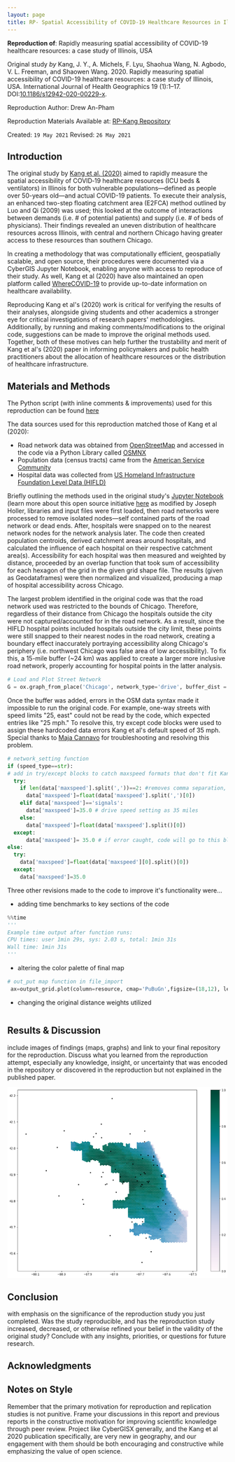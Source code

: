 ```yaml
---
layout: page
title: RP- Spatial Accessibility of COVID-19 Healthcare Resources in Illinois
---
```


**Reproduction of**: Rapidly measuring spatial accessibility of COVID-19 healthcare resources: a case study of Illinois, USA

Original study *by* Kang, J. Y., A. Michels, F. Lyu, Shaohua Wang, N. Agbodo, V. L. Freeman, and Shaowen Wang. 2020. Rapidly measuring spatial accessibility of COVID-19 healthcare resources: a case study of Illinois, USA. International Journal of Health Geographics 19 (1):1–17. DOI:[10.1186/s12942-020-00229-x](https://ij-healthgeographics.biomedcentral.com/articles/10.1186/s12942-020-00229-x).

Reproduction Author: Drew An-Pham

Reproduction Materials Available at: [RP-Kang Repository](https://github.com/daptx/RP-Kang)

Created: `19 May 2021`
Revised: `26 May 2021`

## Introduction

The original study by [Kang et al. (2020)](https://ij-healthgeographics.biomedcentral.com/articles/10.1186/s12942-020-00229-x) aimed to rapidly measure the spatial accessibility of COVID‐19 healthcare resources (ICU beds & ventilators) in Illinois for both vulnerable populations—defined as people over 50-years old—and actual COVID-19 patients. To execute their analysis, an enhanced two-step floating catchment area (E2FCA) method outlined by Luo and Qi (2009) was used; this looked at the outcome of interactions between demands (i.e. # of potential patients) and supply (i.e. # of beds of physicians). Their findings revealed an uneven distribution of healthcare resources across Illinois, with central and northern Chicago having greater access to these resources than southern Chicago.

In creating a methodology that was computationally efficient, geospatially scalable, and open source, their procedures were documented via a CyberGIS Jupyter Notebook, enabling anyone with access to reproduce of their study. As well, Kang et al (2020) have also maintained an open platform called [WhereCOVID-19](https://wherecovid19.cigi.illinois.edu/spatialAccess.html#7/40.000/-89.000/Dark_Mode-il_acc_i/370) to provide up-to-date information on healthcare availability.

Reproducing Kang et al's (2020) work is critical for verifying the results of their analyses, alongside giving students and other academics a stronger eye for critical investigations of research papers' methodologies. Additionally, by running and making comments/modifications to the original code, suggestions can be made to improve the original methods used. Together, both of these motives can help further the trustability and merit of Kang et al's (2020) paper in informing policymakers and public health practitioners about the allocation of healthcare resources or the distribution of healthcare infrastructure.

## Materials and Methods

The Python script (with inline comments & improvements) used for this reproduction can be found [here](https://github.com/daptx/RP-Kang/blob/main/COVID-19Acc.ipynb)

The data sources used for this reproduction matched those of Kang et al (2020):
- Road network data was obtained from [OpenStreetMap](https://www.openstreetmap.org/#map=4/38.01/-95.84) and accessed in the code via a Python Library called [OSMNX](https://github.com/gboeing/osmnx)
- Population data (census tracts) came from the [American Service Community](https://www.census.gov/programs-surveys/acs)
- Hospital data was collected from [US Homeland Infrastructure Foundation Level Data (HIFLD)](https://hifld-geoplatform.opendata.arcgis.com/datasets/hospitals/explore?location=7.501852%2C-15.457900%2C1.91)

Briefly outlining the methods used in the original study's [Jupyter Notebook](https://github.com/GIS4DEV/RP-Kang/blob/main/COVID-19Acc.ipynb) (learn more about this open source initiative [here](https://jupyter.org/about) as modified by Joseph Holler, libraries and input files were first loaded, then road networks were processed to remove isolated nodes—self contained parts of the road network or dead ends. After, hospitals were snapped on to the nearest network nodes for the network analysis later. The code then created population centroids, derived catchment areas around hospitals, and calculated the influence of each hospital on their respective catchment area(s). Accessibility for each hospital was then measured and weighted by distance, proceeded by an overlap function that took sum of accessibility for each hexagon of the grid in the given grid shape file. The results (given as Geodataframes) were then normalized and visualized, producing a map of hospital accessibility across Chicago.

The largest problem identified in the original code was that the road network used was restricted to the bounds of Chicago. Therefore, regardless of their distance from Chicago the hospitals outside the city were not captured/accounted for in the road network. As a result, since the HIFLD hospital points included hospitals outside the city limit, these points were still snapped to their nearest nodes in the road network, creating a boundary effect inaccurately portraying accessibility along Chicago's periphery (i.e. northwest Chicago was false area of low accessibility). To fix this, a 15-mile buffer (~24 km) was applied to create a larger more inclusive road network, properly accounting for hospital points in the latter analysis.
```python
# Load and Plot Street Network
G = ox.graph_from_place('Chicago', network_type='drive', buffer_dist = 24140.2)
```

Once the buffer was added, errors in the OSM data syntax made it impossible to run the original code. For example, one-way streets with speed limits "25, east" could not be read by the code, which expected entries like "25 mph." To resolve this, try except code blocks were used to assign these hardcoded data errors Kang et al's default speed of 35 mph. Special thanks to [Maja Cannavo](https://majacannavo.github.io/geog323/geog323main) for troubleshooting and resolving this problem.
```python
# network_setting function
if (speed_type==str):
# add in try/except blocks to catch maxspeed formats that don't fit Kang et al's cases
  try:
    if len(data['maxspeed'].split(','))==2: #removes comma separation, turns into #s
      data['maxspeed']=float(data['maxspeed'].split(',')[0])                  
    elif data['maxspeed']=='signals':
      data['maxspeed']=35.0 # drive speed setting as 35 miles
    else:
      data['maxspeed']=float(data['maxspeed'].split()[0])
  except:
      data['maxspeed']= 35.0 # if error caught, code will go to this block and fill 35
else:
  try:
    data['maxspeed']=float(data['maxspeed'][0].split()[0])
  except:
    data['maxspeed']=35.0
```

Three other revisions made to the code to improve it's functionality were...
- adding time benchmarks to key sections of the code
```python
%%time
'''
Example time output after function runs:
CPU times: user 1min 29s, sys: 2.03 s, total: 1min 31s
Wall time: 1min 31s
'''
```
- altering the color palette of final map
```python
# out_put map function in file_import
 ax=output_grid.plot(column=resource, cmap='PuBuGn',figsize=(18,12), legend=True, zorder=1)
```
- changing the original distance weights utilized
```Python
```

## Results & Discussion
include images of findings (maps, graphs) and link to your final repository for the reproduction. Discuss what you learned from the reproduction attempt, especially any knowledge, insight, or uncertainty that was encoded in the repository or discovered in the reproduction but not explained in the published paper.

![](assets/map2.png)

## Conclusion
with emphasis on the significance of the reproduction study you just completed. Was the study reproducible, and has the reproduction study increased, decreased, or otherwise refined your belief in the validity of the original study? Conclude with any insights, priorities, or questions for future research.

## Acknowledgments

## Notes on Style
 Remember that the primary motivation for reproduction and replication studies is not punitive. Frame your discussions in this report and previous reports in the constructive motivation for improving scientific knowledge through peer review. Project like CyberGISX generally, and the Kang et al 2020 publication specifically, are very new in geography, and our engagement with them should be both encouraging and constructive while emphasizing the value of open science.
